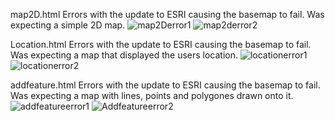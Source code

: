 map2D.html
Errors with the update to ESRI causing the basemap to fail. Was expecting a simple 2D map.
![map2Derror1](https://github.com/kaylaoneill/GEOM99LP2/assets/146447016/c18c31eb-874e-42bb-93f4-c0268bbab9dc)
![map2derror2](https://github.com/kaylaoneill/GEOM99LP2/assets/146447016/d6a73b5b-d4d3-4a50-a628-1f2c9d00f417)


Location.html
Errors with the update to ESRI causing the basemap to fail. Was expecting a map that displayed the users location. 
![locationerror1](https://github.com/kaylaoneill/GEOM99LP2/assets/146447016/6e0208a2-11bc-45b3-9cc9-cd04f59f748e)
![locationerror2](https://github.com/kaylaoneill/GEOM99LP2/assets/146447016/aef8d124-c1e5-4196-abed-86c57d7d91f8)


addfeature.html
Errors with the update to ESRI causing the basemap to fail. Was expecting a map with lines, points and polygones drawn onto it. 
![addfeatureerror1](https://github.com/kaylaoneill/GEOM99LP2/assets/146447016/8d31ddb5-f7b2-4dc9-a6df-53f384d64bee)
![Addfeatureerror2](https://github.com/kaylaoneill/GEOM99LP2/assets/146447016/48bb21b5-7396-4ab8-864e-294b693a4b6b)
